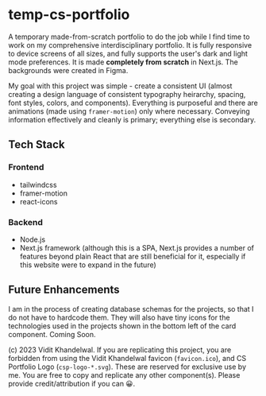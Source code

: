 # temp-cs-portfolio

A temporary made-from-scratch portfolio to do the job while I find time to work on my comprehensive interdisciplinary portfolio. It is fully responsive to device screens of all sizes, and fully supports the user's dark and light mode preferences. It is made **completely from scratch** in Next.js. The backgrounds were created in Figma.

My goal with this project was simple - create a consistent UI (almost creating a design language of consistent typography heirarchy, spacing, font styles, colors, and components). Everything is purposeful and there are animations (made using ```framer-motion```) only where necessary. Conveying information effectively and cleanly is primary; everything else is secondary.

## Tech Stack

### Frontend

* tailwindcss
* framer-motion
* react-icons

### Backend

* Node.js
* Next.js framework (although this is a SPA, Next.js provides a number of features beyond plain React that are still beneficial for it, especially if this website were to expand in the future)

## Future Enhancements

I am in the process of creating database schemas for the projects, so that I do not have to hardcode them. They will also have tiny icons for the technologies used in the projects shown in the bottom left of the card component. Coming Soon. 

(c) 2023 Vidit Khandelwal. If you are replicating this project, you are forbidden from using the Vidit Khandelwal favicon (```favicon.ico```), and CS Portfolio Logo (```csp-logo-*.svg```). These are reserved for exclusive use by me. You are free to copy and replicate any other component(s). Please provide credit/attribution if you can 😀.